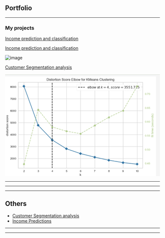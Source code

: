 ## Portfolio

---

### My projects

[Income prediction and classification ](https://github.com/moyinajayi/moyinajayi.github.io/blob/master/IncomPredictionPage.md)

[Income prediction and classification ](incomeprediction.html)



<!--#- <img src="images/incomehigh.jpeg?raw=true"/> -->
![image](https://github.com/moyinajayi/moyinajayi.github.io/assets/9222400/756f2cea-3875-49e8-b4a7-eebcf63e8d61)


[Customer Segmentation analysis](customersegmentation.html)

<img src="images/Kmeans.png?raw=true"/>


---
<!--#- [Project 2 Title](/pdf/sample_presentation.pdf) -->
<!--#-  <img src="images/dummy_thumbnail.jpg?raw=true"/> -->

---
<!--#-[My Medium Articles here](https://medium.com/@moyin.ajayi) -->
<!--#- <img src="images/mmedium.jpg?raw=true"/> -->

---

## Others

- [Customer Segmentation analysis](https://github.com/moyinajayi/kMeansClustering1)
- [Income Predictions](https://github.com/moyinajayi/MachineLearning)
<!--#- [Project 3 Title](http://example.com/) #- [Project 4 Title](http://example.com/) #- [Project 5 Title](http://example.com/) -->

---




---
<!-- <p style="font-size:11px">Page template forked from <a href="https://github.com/evanca/quick-portfolio">evanca</a></p> -->
<!-- Remove above link if you don't want to attibute -->
